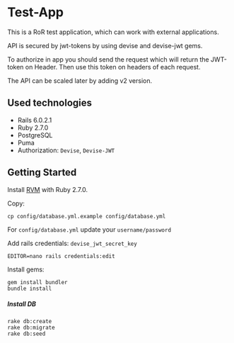 # Test-App

This is a RoR test application, which can work with external applications.

API is secured by jwt-tokens by using devise and devise-jwt gems.

To authorize in app you should send the request which will return the JWT-token on Header. Then use this token on headers of each request. 

The API can be scaled later by adding v2 version. 

## Used technologies

* Rails 6.0.2.1
* Ruby 2.7.0
* PostgreSQL
* Puma
* Authorization: `Devise`, `Devise-JWT` 

## Getting Started

Install [RVM](https://rvm.io/) with Ruby 2.7.0.


Copy:
```
cp config/database.yml.example config/database.yml
```
For `config/database.yml` update your `username/password`

Add rails credentials: `devise_jwt_secret_key`
```
EDITOR=nano rails credentials:edit
```

Install gems:
```
gem install bundler
bundle install
```

##### Install DB

```
rake db:create
rake db:migrate
rake db:seed
```
